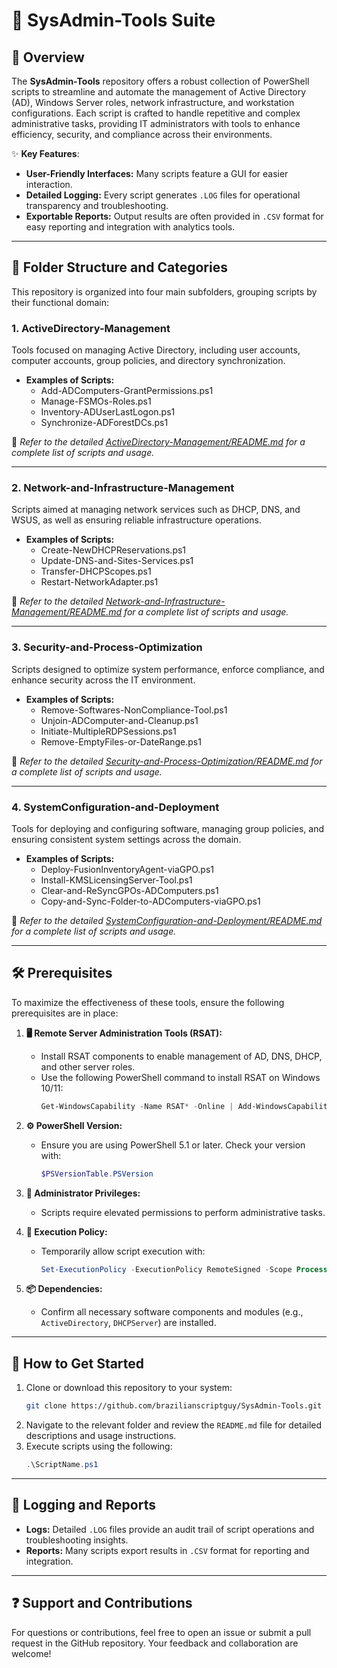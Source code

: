 # 🔧 SysAdmin-Tools Suite

## 📄 Overview

The **SysAdmin-Tools** repository offers a robust collection of PowerShell scripts to streamline and automate the management of Active Directory (AD), Windows Server roles, network infrastructure, and workstation configurations. Each script is crafted to handle repetitive and complex administrative tasks, providing IT administrators with tools to enhance efficiency, security, and compliance across their environments.

✨ **Key Features**:
- **User-Friendly Interfaces:** Many scripts feature a GUI for easier interaction.
- **Detailed Logging:** Every script generates `.LOG` files for operational transparency and troubleshooting.
- **Exportable Reports:** Output results are often provided in `.CSV` format for easy reporting and integration with analytics tools.

---

## 📂 Folder Structure and Categories

This repository is organized into four main subfolders, grouping scripts by their functional domain:

### 1. **ActiveDirectory-Management**
   Tools focused on managing Active Directory, including user accounts, computer accounts, group policies, and directory synchronization.

   - **Examples of Scripts:**
     - Add-ADComputers-GrantPermissions.ps1
     - Manage-FSMOs-Roles.ps1
     - Inventory-ADUserLastLogon.ps1
     - Synchronize-ADForestDCs.ps1

   📄 *Refer to the detailed [ActiveDirectory-Management/README.md](ActiveDirectory-Management/README.md) for a complete list of scripts and usage.*

---

### 2. **Network-and-Infrastructure-Management**
   Scripts aimed at managing network services such as DHCP, DNS, and WSUS, as well as ensuring reliable infrastructure operations.

   - **Examples of Scripts:**
     - Create-NewDHCPReservations.ps1
     - Update-DNS-and-Sites-Services.ps1
     - Transfer-DHCPScopes.ps1
     - Restart-NetworkAdapter.ps1

   📄 *Refer to the detailed [Network-and-Infrastructure-Management/README.md](Network-and-Infrastructure-Management/README.md) for a complete list of scripts and usage.*

---

### 3. **Security-and-Process-Optimization**
   Scripts designed to optimize system performance, enforce compliance, and enhance security across the IT environment.

   - **Examples of Scripts:**
     - Remove-Softwares-NonCompliance-Tool.ps1
     - Unjoin-ADComputer-and-Cleanup.ps1
     - Initiate-MultipleRDPSessions.ps1
     - Remove-EmptyFiles-or-DateRange.ps1

   📄 *Refer to the detailed [Security-and-Process-Optimization/README.md](Security-and-Process-Optimization/README.md) for a complete list of scripts and usage.*

---

### 4. **SystemConfiguration-and-Deployment**
   Tools for deploying and configuring software, managing group policies, and ensuring consistent system settings across the domain.

   - **Examples of Scripts:**
     - Deploy-FusionInventoryAgent-viaGPO.ps1
     - Install-KMSLicensingServer-Tool.ps1
     - Clear-and-ReSyncGPOs-ADComputers.ps1
     - Copy-and-Sync-Folder-to-ADComputers-viaGPO.ps1

   📄 *Refer to the detailed [SystemConfiguration-and-Deployment/README.md](SystemConfiguration-and-Deployment/README.md) for a complete list of scripts and usage.*

---

## 🛠️ Prerequisites

To maximize the effectiveness of these tools, ensure the following prerequisites are in place:

1. **🖥️ Remote Server Administration Tools (RSAT):**
   - Install RSAT components to enable management of AD, DNS, DHCP, and other server roles.
   - Use the following PowerShell command to install RSAT on Windows 10/11:
     ```powershell
     Get-WindowsCapability -Name RSAT* -Online | Add-WindowsCapability -Online
     ```

2. **⚙️ PowerShell Version:**
   - Ensure you are using PowerShell 5.1 or later. Check your version with:
     ```powershell
     $PSVersionTable.PSVersion
     ```

3. **🔑 Administrator Privileges:**
   - Scripts require elevated permissions to perform administrative tasks.

4. **🔧 Execution Policy:**
   - Temporarily allow script execution with:
     ```powershell
     Set-ExecutionPolicy -ExecutionPolicy RemoteSigned -Scope Process
     ```

5. **📦 Dependencies:**
   - Confirm all necessary software components and modules (e.g., `ActiveDirectory`, `DHCPServer`) are installed.

---

## 🚀 How to Get Started

1. Clone or download this repository to your system:
   ```bash
   git clone https://github.com/brazilianscriptguy/SysAdmin-Tools.git
   ```
2. Navigate to the relevant folder and review the `README.md` file for detailed descriptions and usage instructions.
3. Execute scripts using the following:
   ```powershell
   .\ScriptName.ps1
   ```

---

## 📝 Logging and Reports

- **Logs:** Detailed `.LOG` files provide an audit trail of script operations and troubleshooting insights.
- **Reports:** Many scripts export results in `.CSV` format for reporting and integration.

---

## ❓ Support and Contributions

For questions or contributions, feel free to open an issue or submit a pull request in the GitHub repository. Your feedback and collaboration are welcome!
